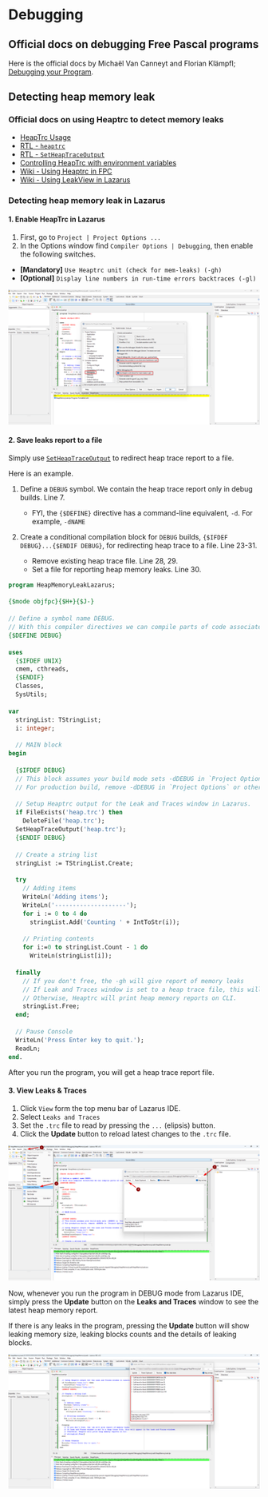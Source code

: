 # Debugging

## Official docs on debugging Free Pascal programs

Here is the official docs by Michaël Van Canneyt and Florian Klämpfl; [Debugging your Program](https://www.freepascal.org/docs-html/user/userch10.html).


## Detecting heap memory leak

### Official docs on using Heaptrc to detect memory leaks

- [HeapTrc Usage](https://www.freepascal.org/docs-html/rtl/heaptrc/usage.html)
- [RTL - `heaptrc`](https://www.freepascal.org/docs-html/rtl/heaptrc/index.html)
- [RTL - `SetHeapTraceOutput`](https://www.freepascal.org/docs-html/rtl/heaptrc/setheaptraceoutput.html)
- [Controlling HeapTrc with environment variables](https://www.freepascal.org/docs-html/rtl/heaptrc/environment.html)
- [Wiki - Using Heaptrc in FPC](https://wiki.freepascal.org/heaptrc)
- [Wiki - Using LeakView in Lazarus](https://wiki.freepascal.org/leakview)

### Detecting heap memory leak in Lazarus

#### 1. Enable HeapTrc in Lazarus

1. First, go to `Project | Project Options ...` 
2. In the Options window find `Compiler Options | Debugging`, then enable the following switches.

- **[Mandatory]** `Use Heaptrc unit (check for mem-leaks) (-gh)`
- **[Optional]** `Display line numbers in run-time errors backtraces (-gl)`

![Project options window](../../assets/use-heaptrc-unit-check-mem-leaks.png)

#### 2. Save leaks report to a file

Simply use [`SetHeapTraceOutput`](https://www.freepascal.org/docs-html/rtl/heaptrc/setheaptraceoutput.html) to redirect heap trace report to a file.

Here is an example.

1. Define a `DEBUG` symbol. We contain the heap trace report only in debug builds. Line 7.

      - FYI, the `{$DEFINE}` directive has a command-line equivalent, `-d`.  For example, `-dNAME`

2. Create a conditional compilation block for `DEBUG` builds, `{$IFDEF DEBUG}...{$ENDIF DEBUG}`, for redirecting heap trace to a file. Line 23-31.

      - Remove existing heap trace file. Line 28, 29.
      - Set a file for reporting heap memory leaks. Line 30.

```pascal linenums="1" hl_lines="7 23-31"
program HeapMemoryLeakLazarus;

{$mode objfpc}{$H+}{$J-}

// Define a symbol name DEBUG.
// With this compiler directives we can compile parts of code associated with this symbol.
{$DEFINE DEBUG}

uses
  {$IFDEF UNIX}
  cmem, cthreads,
  {$ENDIF}
  Classes,
  SysUtils;

var
  stringList: TStringList;
  i: integer;

  // MAIN block
begin

  {$IFDEF DEBUG}
  // This block assumes your build mode sets -dDEBUG in `Project Options` or other means when defining -gh.
  // For production build, remove -dDEBUG in `Project Options` or other means and disable -gh.

  // Setup Heaptrc output for the Leak and Traces window in Lazarus.
  if FileExists('heap.trc') then
    DeleteFile('heap.trc');
  SetHeapTraceOutput('heap.trc');
  {$ENDIF DEBUG}

  // Create a string list
  stringList := TStringList.Create;

  try
    // Adding items
    WriteLn('Adding items');
    WriteLn('--------------------');
    for i := 0 to 4 do
      stringList.Add('Counting ' + IntToStr(i));

    // Printing contents
    for i:=0 to stringList.Count - 1 do
      WriteLn(stringList[i]);

  finally
    // If you don't free, the -gh will give report of memory leaks
    // If Leak and Traces window is set to a heap trace file, this will appear in the Leak and Traces windoww.
    // Otherwise, Heaptrc will print heap memory reports on CLI.
    stringList.Free;
  end;

  // Pause Console
  WriteLn('Press Enter key to quit.');
  ReadLn;
end.
```

After you run the program, you will get a heap trace report file.

#### 3. View Leaks & Traces

1. Click `View` form the top menu bar of Lazarus IDE.
2. Select `Leaks and Traces`
3. Set the `.trc` file to read by pressing the `...` (elipsis) button.
4. Click the **Update** button to reload latest changes to the `.trc` file.

![Project options window](../../assets/opening-leaks-and-traces-window.png)

Now, whenever you run the program in DEBUG mode from Lazarus IDE, simply press the **Update** button on the **Leaks and Traces** window to see the latest heap memory report.

If there is any leaks in the program, pressing the **Update** button will show leaking memory size, leaking blocks counts and the details of leaking blocks.

![Project options window](../../assets/leaks-in-leaks-and-traces-window.png)